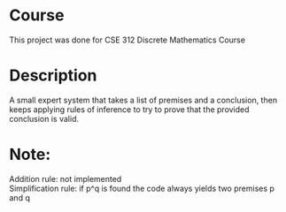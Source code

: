 # Course 
This project was done for CSE 312 Discrete Mathematics Course

# Description 
A small expert system that takes a list of premises and a conclusion, then keeps applying rules of inference to try to prove that the provided conclusion is valid.

# Note:
Addition rule: not implemented <br>
Simplification rule: if p^q is found the code always yields two premises p and q
